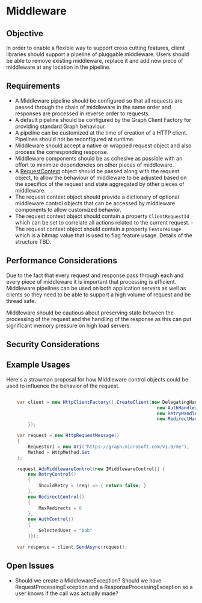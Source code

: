 # Middleware

## Objective

In order to enable a flexible way to support cross cutting features, client libraries should support a pipeline of pluggable middleware.  Users should be able to remove existing middleware, replace it and add new piece of middleware at any location in the pipeline.  

## Requirements

- A Middleware pipeline should be configured so that all requests are passed through the chain of middleware in the same order and responses are processed in reverse order to requests.  
- A default pipeline should be configured by the Graph Client Factory for providing standard Graph behaviour.
- A pipeline can be customized at the time of creation of a HTTP client.  Pipelines should not be reconfigured at runtime.
- Middleware should accept a native or wrapped request object and also process the corresponding response.
- Middleware components should be as cohesive as possible with an effort to minimize dependencies on other pieces of middleware.
- A [RequestContext](./RequestContext.md) object should be passed along with the request object, to allow the behaviour of middleware to be adjusted based on the specifics of the request and state aggregated by other pieces of middleware.
- The request context object should provide a dictionary of optional middleware control objects that can be accessed by middleware components to allow customized behavior.  
- The request context object should contain a property `ClientRequestId` which can be set to correlate all actions related to the current request.
-The request context object should contain a property `FeatureUsage` which is a bitmap value that is used to flag feature usage. Details of the structure TBD.   

## Performance Considerations

Due to the fact that every request and response pass through each and every piece of middleware it is important that processing is efficient.  Middleware pipelines can be used on both application servers as well as clients so they need to be able to support a high volume of request and be thread safe.

Middleware should be cautious about preserving state between the processing of the request and the handling of the response as this can put significant memory pressure on high load servers.

## Security Considerations


## Example Usages

Here's a strawman proposal for how Middleware control objects could be used to influence the behavior of the request.

```csharp

    var client = new HttpClientFactory().CreateClient(new DelegatingHandler[] {
                                                        new AuthHandler(),
                                                        new RetryHandler(),
                                                        new RedirectHandler()
        });

    var request = new HttpRequestMessage()
    {
        RequestUri = new Uri("https://graph.microsoft.com/v1.0/me"),
        Method = HttpMethod.Get
    };

    request.AddMiddlewareControl(new IMiddlewareControl[] {
        new RetryControl()
        {
            ShouldRetry = (req) => { return false; }
        },
        new RedirectControl()
        {
            MaxRedirects = 0
        },
        new AuthControl()
        {
            SelectedUser = "bob"
        }});

    var response = client.SendAsync(request);

```

## Open Issues

- Should we create a MiddlewareException? Should we have RequestProcessingException and a ResponseProcessingException so a user knows if the call was actually made?